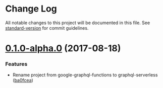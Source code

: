 # Change Log

All notable changes to this project will be documented in this file. See [standard-version](https://github.com/conventional-changelog/standard-version) for commit guidelines.

<a name="0.1.0-alpha.0"></a>
# [0.1.0-alpha.0](https://github.com/nicolasdao/google-graphql-functions/compare/v0.1.0-alpha.19...v0.1.0-alpha.0) (2017-08-18)


### Features

* Rename project from google-graphql-functions to graphql-serverless ([ba0fcea](https://github.com/nicolasdao/google-graphql-functions/commit/ba0fcea))
